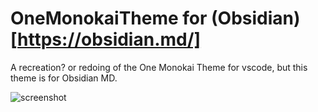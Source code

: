 # OneMonokaiTheme for (Obsidian)[https://obsidian.md/]
A recreation? or redoing of the One Monokai Theme for vscode, but this theme is for Obsidian MD.

![screenshot](./oneMonokaiTheme.png)
